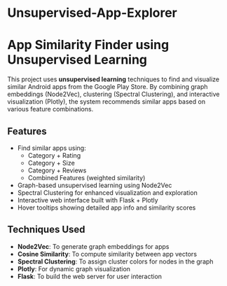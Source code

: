 # Unsupervised-App-Explorer
# App Similarity Finder using Unsupervised Learning

This project uses **unsupervised learning** techniques to find and visualize similar Android apps from the Google Play Store. By combining graph embeddings (Node2Vec), clustering (Spectral Clustering), and interactive visualization (Plotly), the system recommends similar apps based on various feature combinations.

## Features

- Find similar apps using:
  - Category + Rating
  - Category + Size
  - Category + Reviews
  - Combined Features (weighted similarity)
- Graph-based unsupervised learning using Node2Vec
- Spectral Clustering for enhanced visualization and exploration
- Interactive web interface built with Flask + Plotly
- Hover tooltips showing detailed app info and similarity scores

## Techniques Used

- **Node2Vec**: To generate graph embeddings for apps
- **Cosine Similarity**: To compute similarity between app vectors
- **Spectral Clustering**: To assign cluster colors for nodes in the graph
- **Plotly**: For dynamic graph visualization
- **Flask**: To build the web server for user interaction
